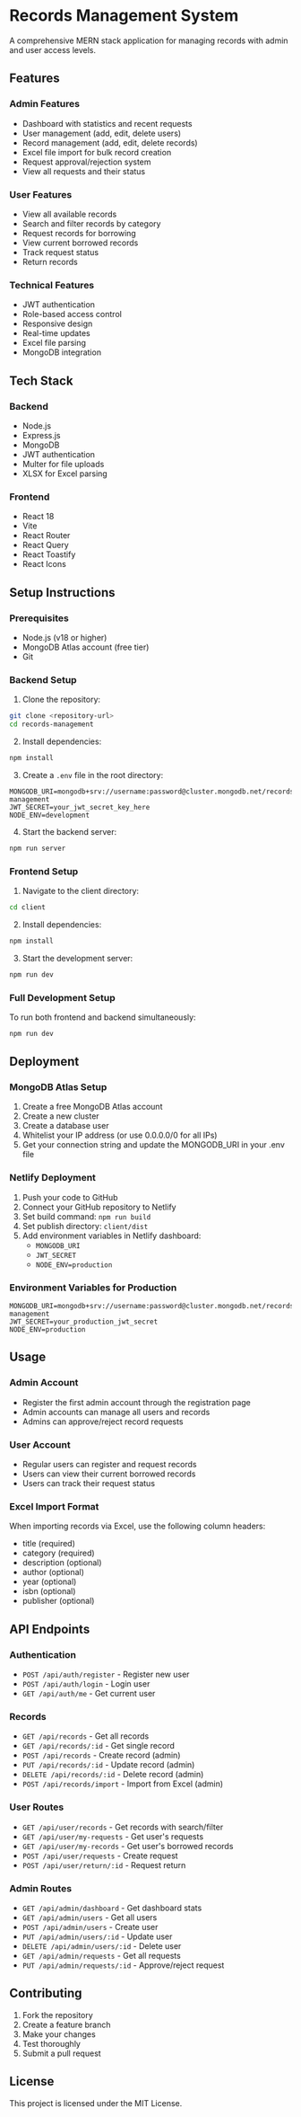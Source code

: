 # Records Management System

A comprehensive MERN stack application for managing records with admin and user access levels.

## Features

### Admin Features
- Dashboard with statistics and recent requests
- User management (add, edit, delete users)
- Record management (add, edit, delete records)
- Excel file import for bulk record creation
- Request approval/rejection system
- View all requests and their status

### User Features
- View all available records
- Search and filter records by category
- Request records for borrowing
- View current borrowed records
- Track request status
- Return records

### Technical Features
- JWT authentication
- Role-based access control
- Responsive design
- Real-time updates
- Excel file parsing
- MongoDB integration

## Tech Stack

### Backend
- Node.js
- Express.js
- MongoDB
- JWT authentication
- Multer for file uploads
- XLSX for Excel parsing

### Frontend
- React 18
- Vite
- React Router
- React Query
- React Toastify
- React Icons

## Setup Instructions

### Prerequisites
- Node.js (v18 or higher)
- MongoDB Atlas account (free tier)
- Git

### Backend Setup

1. Clone the repository:
```bash
git clone <repository-url>
cd records-management
```

2. Install dependencies:
```bash
npm install
```

3. Create a `.env` file in the root directory:
```env
MONGODB_URI=mongodb+srv://username:password@cluster.mongodb.net/records-management
JWT_SECRET=your_jwt_secret_key_here
NODE_ENV=development
```

4. Start the backend server:
```bash
npm run server
```

### Frontend Setup

1. Navigate to the client directory:
```bash
cd client
```

2. Install dependencies:
```bash
npm install
```

3. Start the development server:
```bash
npm run dev
```

### Full Development Setup

To run both frontend and backend simultaneously:
```bash
npm run dev
```

## Deployment

### MongoDB Atlas Setup

1. Create a free MongoDB Atlas account
2. Create a new cluster
3. Create a database user
4. Whitelist your IP address (or use 0.0.0.0/0 for all IPs)
5. Get your connection string and update the MONGODB_URI in your .env file

### Netlify Deployment

1. Push your code to GitHub
2. Connect your GitHub repository to Netlify
3. Set build command: `npm run build`
4. Set publish directory: `client/dist`
5. Add environment variables in Netlify dashboard:
   - `MONGODB_URI`
   - `JWT_SECRET`
   - `NODE_ENV=production`

### Environment Variables for Production

```env
MONGODB_URI=mongodb+srv://username:password@cluster.mongodb.net/records-management
JWT_SECRET=your_production_jwt_secret
NODE_ENV=production
```

## Usage

### Admin Account
- Register the first admin account through the registration page
- Admin accounts can manage all users and records
- Admins can approve/reject record requests

### User Account
- Regular users can register and request records
- Users can view their current borrowed records
- Users can track their request status

### Excel Import Format
When importing records via Excel, use the following column headers:
- title (required)
- category (required)
- description (optional)
- author (optional)
- year (optional)
- isbn (optional)
- publisher (optional)

## API Endpoints

### Authentication
- `POST /api/auth/register` - Register new user
- `POST /api/auth/login` - Login user
- `GET /api/auth/me` - Get current user

### Records
- `GET /api/records` - Get all records
- `GET /api/records/:id` - Get single record
- `POST /api/records` - Create record (admin)
- `PUT /api/records/:id` - Update record (admin)
- `DELETE /api/records/:id` - Delete record (admin)
- `POST /api/records/import` - Import from Excel (admin)

### User Routes
- `GET /api/user/records` - Get records with search/filter
- `GET /api/user/my-requests` - Get user's requests
- `GET /api/user/my-records` - Get user's borrowed records
- `POST /api/user/requests` - Create request
- `POST /api/user/return/:id` - Request return

### Admin Routes
- `GET /api/admin/dashboard` - Get dashboard stats
- `GET /api/admin/users` - Get all users
- `POST /api/admin/users` - Create user
- `PUT /api/admin/users/:id` - Update user
- `DELETE /api/admin/users/:id` - Delete user
- `GET /api/admin/requests` - Get all requests
- `PUT /api/admin/requests/:id` - Approve/reject request

## Contributing

1. Fork the repository
2. Create a feature branch
3. Make your changes
4. Test thoroughly
5. Submit a pull request

## License

This project is licensed under the MIT License.
